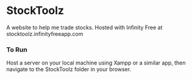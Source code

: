 # StockToolz
A website to help me trade stocks.
Hosted with Infinity Free at stocktoolz.infinityfreeapp.com

### To Run

Host a server on your local machine using Xampp or a similar app, then navigate to the StockToolz folder in your browser.
